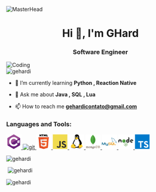 ![MasterHead](https://user-images.githubusercontent.com/10498744/210012254-234538ff-d198-48aa-8964-37e6fd45d227.gif)
<h1 align="center">Hi 👋, I'm GHard</h1>
<h3 align="center">Software Engineer</h3>
<img align="right" alt="Coding" width="1000" src="https://i.pinimg.com/originals/cc/fb/2d/ccfb2d3127798e85c8f889167d59d336.gif">

<p align="left"> <img src="https://komarev.com/ghpvc/?username=gehardi&label=Profile%20views&color=0e75b6&style=flat" alt="gehardi" /> </p>

- 🌱 I’m currently learning **Python , Reaction Native**

- 💬 Ask me about **Java , SQL , Lua**

- 📫 How to reach me **gehardicontato@gmail.com**
<p align="left">
</p>

<h3 align="left">Languages and Tools:</h3>
<p align="left"> <a href="https://www.w3schools.com/cs/" target="_blank" rel="noreferrer"> <img src="https://raw.githubusercontent.com/devicons/devicon/master/icons/csharp/csharp-original.svg" alt="csharp" width="40" height="40"/> </a> <a href="https://git-scm.com/" target="_blank" rel="noreferrer"> <img src="https://www.vectorlogo.zone/logos/git-scm/git-scm-icon.svg" alt="git" width="40" height="40"/> </a> <a href="https://www.w3.org/html/" target="_blank" rel="noreferrer"> <img src="https://raw.githubusercontent.com/devicons/devicon/master/icons/html5/html5-original-wordmark.svg" alt="html5" width="40" height="40"/> </a> <a href="https://developer.mozilla.org/en-US/docs/Web/JavaScript" target="_blank" rel="noreferrer"> <img src="https://raw.githubusercontent.com/devicons/devicon/master/icons/javascript/javascript-original.svg" alt="javascript" width="40" height="40"/> </a> <a href="https://www.linux.org/" target="_blank" rel="noreferrer"> <img src="https://raw.githubusercontent.com/devicons/devicon/master/icons/linux/linux-original.svg" alt="linux" width="40" height="40"/> </a> <a href="https://www.mongodb.com/" target="_blank" rel="noreferrer"> <img src="https://raw.githubusercontent.com/devicons/devicon/master/icons/mongodb/mongodb-original-wordmark.svg" alt="mongodb" width="40" height="40"/> </a> <a href="https://www.mysql.com/" target="_blank" rel="noreferrer"> <img src="https://raw.githubusercontent.com/devicons/devicon/master/icons/mysql/mysql-original-wordmark.svg" alt="mysql" width="40" height="40"/> </a> <a href="https://nodejs.org" target="_blank" rel="noreferrer"> <img src="https://raw.githubusercontent.com/devicons/devicon/master/icons/nodejs/nodejs-original-wordmark.svg" alt="nodejs" width="40" height="40"/> </a> <a href="https://www.typescriptlang.org/" target="_blank" rel="noreferrer"> <img src="https://raw.githubusercontent.com/devicons/devicon/master/icons/typescript/typescript-original.svg" alt="typescript" width="40" height="40"/> </a> </p>

<p><img align="bottom" src="https://github-readme-stats.vercel.app/api/top-langs?username=gehardi&show_icons=true&locale=en&layout=compact" alt="gehardi" /></p>

<p>&nbsp;<img align="bottom"src="https://github-readme-stats.vercel.app/api?username=gehardi&show_icons=true&locale=en" alt="gehardi" /></p>

<p><img align="center" src="https://github-readme-streak-stats.herokuapp.com/?user=gehardi&" alt="gehardi" /></p>
